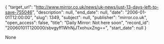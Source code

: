 {
  "target_url": "http://www.mirror.co.uk/news/uk-news/just-13-days-left-to-save-755046", 
  "description": null, 
  "end_date": null, 
  "date": "2006-01-01T12:00:00", 
  "slug": 1349, 
  "subject": null, 
  "publisher": "mirror.co.uk", 
  "open_access": false, 
  "title": "Daily Mirror: Not here soon", 
  "record_id": "20060101T120000/sbvgyff1WhNjJTxohuxZng==", 
  "start_date": null
}

None